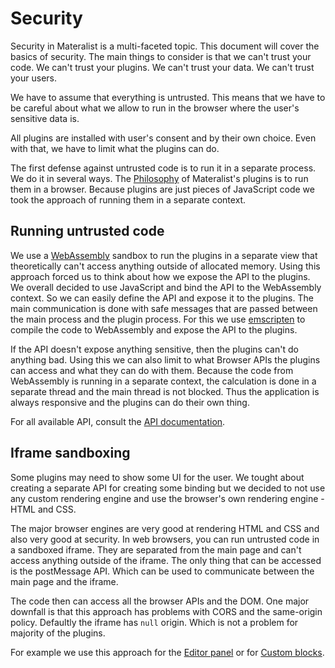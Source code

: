 # Security

Security in Materalist is a multi-faceted topic. This document will cover the basics of security.
The main things to consider is that we can't trust your code. We can't trust your plugins. We can't trust your data. We can't trust your users.

We have to assume that everything is untrusted. This means that we have to be careful about what we allow to run in the browser where the user's sensitive data is.

All plugins are installed with user's consent and by their own choice.
Even with that, we have to limit what the plugins can do.

The first defense against untrusted code is to run it in a separate process.
We do it in several ways.
The [Philosophy](./philosophy) of Materalist's plugins is to run them in a browser.
Because plugins are just pieces of JavaScript code we took the approach of running them in a separate context.

## Running untrusted code

We use a [WebAssembly](https://webassembly.org/) sandbox to run the plugins in a separate view that theoretically can't access anything outside of allocated memory.
Using this approach forced us to think about how we expose the API to the plugins.
We overall decided to use JavaScript and bind the API to the WebAssembly context.
So we can easily define the API and expose it to the plugins.
The main communication is done with safe messages that are passed between the main process and the plugin process.
For this we use [emscripten](https://emscripten.org/) to compile the code to WebAssembly and expose the API to the plugins.

If the API doesn't expose anything sensitive, then the plugins can't do anything bad.
Using this we can also limit to what Browser APIs the plugins can access and what they can do with them.
Because the code from WebAssembly is running in a separate context, the calculation is done in a separate thread and the main thread is not blocked.
Thus the application is always responsive and the plugins can do their own thing.

For all available API, consult the [API documentation](./api).

## Iframe sandboxing

Some plugins may need to show some UI for the user.
We tought about creating a separate API for creating some binding but we decided to not use any custom rendering engine and use the browser's own rendering engine - HTML and CSS.

The major browser engines are very good at rendering HTML and CSS and also very good at security.
In web browsers, you can run untrusted code in a sandboxed iframe.
They are separated from the main page and can't access anything outside of the iframe.
The only thing that can be accessed is the postMessage API.
Which can be used to communicate between the main page and the iframe.

The code then can access all the browser APIs and the DOM.
One major downfall is that this approach has problems with CORS and the same-origin policy.
Defaultly the iframe has `null` origin.
Which is not a problem for majority of the plugins.

For example we use this approach for the [Editor panel](./editor/panel) or for [Custom blocks](./editor/custom-blocks).